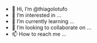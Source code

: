 - 👋 Hi, I’m @thiagolotufo
- 👀 I’m interested in ...
- 🌱 I’m currently learning ...
- 💞️ I’m looking to collaborate on ...
- 📫 How to reach me ...

<!---
thiagolotufo/thiagolotufo is a ✨ special ✨ repository because its `README.md` (this file) appears on your GitHub profile.
You can click the Preview link to take a look at your changes.
--->
